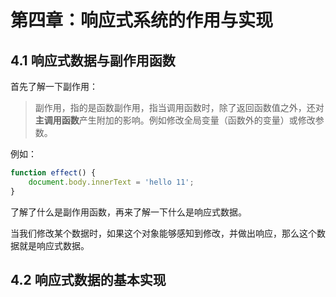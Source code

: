 # 第四章：响应式系统的作用与实现

## 4.1 响应式数据与副作用函数

首先了解一下副作用：

> 副作用，指的是函数副作用，指当调用函数时，除了返回函数值之外，还对**主调用函数**产生附加的影响。例如修改全局变量（函数外的变量）或修改参数。

例如：

```js
function effect() {
    document.body.innerText = 'hello 11';
}
```

了解了什么是副作用函数，再来了解一下什么是响应式数据。

当我们修改某个数据时，如果这个对象能够感知到修改，并做出响应，那么这个数据就是响应式数据。

## 4.2 响应式数据的基本实现
